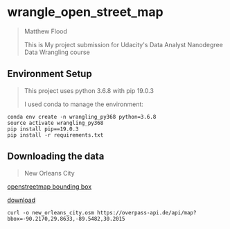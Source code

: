# wrangle\_open\_street\_map


> Matthew Flood
> 
> This is My project submission for Udacity's Data Analyst Nanodegree Data Wrangling course


## Environment Setup
> This project uses python 3.6.8 with pip 19.0.3
> 
> I used conda to manage the environment:

    conda env create -n wrangling_py368 python=3.6.8
    source activate wrangling_py368
    pip install pip==19.0.3
    pip install -r requirements.txt

## Downloading the data

>    New Orleans City
>     
[openstreetmap bounding box](https://www.openstreetmap.org/export#map=11/30.0326/-89.8826)
> 
[download](https://overpass-api.de/api/map?bbox=-90.2170,29.8633,-89.5482,30.2015)

    curl -o new_orleans_city.osm https://overpass-api.de/api/map?bbox=-90.2170,29.8633,-89.5482,30.2015

